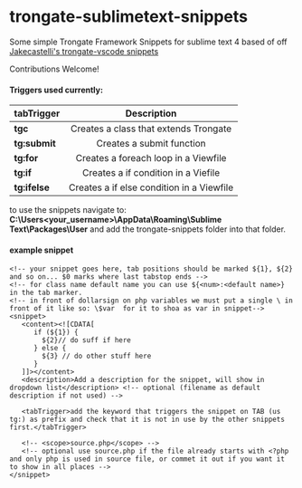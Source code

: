 # trongate-sublimetext-snippets
Some simple Trongate Framework Snippets for sublime text 4 based of off
[Jakecastelli's trongate-vscode snippets](https://github.com/jakecastelli/trongate-vscode "jakecastelli\trongate-vscode Github")

Contributions Welcome!

#### Triggers used currently:

| tabTrigger    | Description                               |
| ------------- |:-----------------------------------------:|
| **tgc**       | Creates a class that extends Trongate     |
| **tg:submit** | Creates a submit function                 |
| **tg:for**    | Creates a foreach loop in a Viewfile      |      |
| **tg:if**     | Creates a if condition in a Viefile       |
| **tg:ifelse** | Creates a if else condition in a Viewfile |         

to use the snippets navigate to: **C:\Users\<your_username>\AppData\Roaming\Sublime Text\Packages\User**
and add the trongate-snippets folder into that folder.

#### example snippet

```
<!-- your snippet goes here, tab positions should be marked ${1}, ${2} and so on... $0 marks where last tabstop ends -->
<!-- for class name default name you can use ${<num>:<default name>} in the tab marker.
<!-- in front of dollarsign on php variables we must put a single \ in front of it like so: \$var  for it to shoa as var in snippet-->
<snippet>
   <content><![CDATA[
      if (${1}) {
        ${2}// do suff if here
      } else {
        ${3} // do other stuff here
      }
   ]]></content>
   <description>Add a description for the snippet, will show in dropdown list</description> <!-- optional (filename as default description if not used) -->
  
   <tabTrigger>add the keyword that triggers the snippet on TAB (us tg:) as prefix and check that it is not in use by the other snippets first.</tabTrigger>
    
   <!-- <scope>source.php</scope> -->
   <!-- optional use source.php if the file already starts with <?php and only php is used in source file, or commet it out if you want it to show in all places --> 
</snippet>
```

